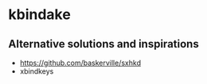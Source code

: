 # kbindake

## Alternative solutions and inspirations

- https://github.com/baskerville/sxhkd
- xbindkeys

